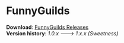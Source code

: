 FunnyGuilds
===========

<b>Download</b>: <a href="https://github.com/Dzikoysk/FunnyGuilds/releases/">FunnyGuilds Releases</a>
<br>
<b>Version history</b>: <i>1.0.x ---> 1.x.x (Sweetness)</i>
